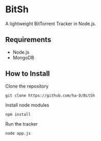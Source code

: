 BitSh
=====

A lightweight BitTorrent Tracker in Node.js.


Requirements
------------
* Node.js
* MongoDB

How to Install
--------------
Clone the repository
```
git clone https://github.com/ha-D/BitSh
```
Install node modules
```
npm install
```
Run the tracker
```
node app.js
```

